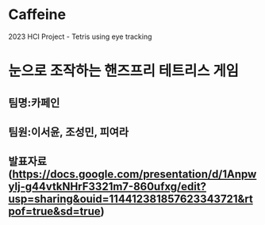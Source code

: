 # Caffeine
2023 HCI Project - Tetris using eye tracking

# 눈으로 조작하는 핸즈프리 테트리스 게임
## 팀명:카페인
## 팀원:이서윤, 조성민, 피여라 
## 발표자료 (https://docs.google.com/presentation/d/1AnpwyIj-g44vtkNHrF3321m7-860ufxg/edit?usp=sharing&ouid=114412381857623343721&rtpof=true&sd=true)

